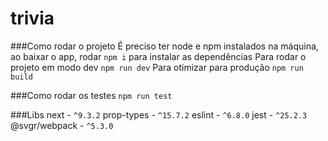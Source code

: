 # trivia

###Como rodar o projeto
É preciso ter node e npm instalados na máquina, ao baixar o app, rodar ``npm i`` para instalar as dependências
Para rodar o projeto em modo dev ``npm run dev``
Para otimizar para produção ``npm run build``

###Como rodar os testes
``npm run test``

###Libs
next - ``^9.3.2``
prop-types - ``^15.7.2``
eslint - ``^6.8.0``
jest - ``^25.2.3``
@svgr/webpack - ``^5.3.0``